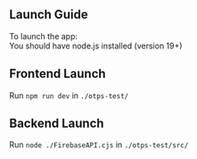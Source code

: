 ## Launch Guide
To launch the app: \
You should have node.js installed (version 19+)

## Frontend Launch
Run `npm run dev` in `./otps-test/`

## Backend Launch
Run `node ./FirebaseAPI.cjs` in `./otps-test/src/`